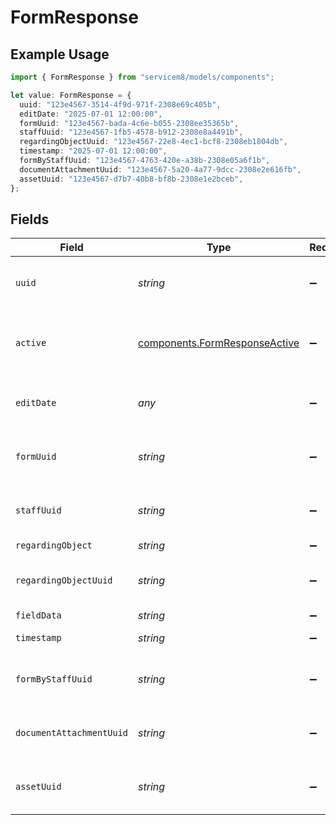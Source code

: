 # FormResponse

## Example Usage

```typescript
import { FormResponse } from "servicem8/models/components";

let value: FormResponse = {
  uuid: "123e4567-3514-4f9d-971f-2308e69c405b",
  editDate: "2025-07-01 12:00:00",
  formUuid: "123e4567-bada-4c6e-b055-2308ee35365b",
  staffUuid: "123e4567-1fb5-4578-b912-2308e8a4491b",
  regardingObjectUuid: "123e4567-22e8-4ec1-bcf8-2308eb1804db",
  timestamp: "2025-07-01 12:00:00",
  formByStaffUuid: "123e4567-4763-420e-a38b-2308e05a6f1b",
  documentAttachmentUuid: "123e4567-5a20-4a77-9dcc-2308e2e616fb",
  assetUuid: "123e4567-d7b7-40b8-bf8b-2308e1e2bceb",
};
```

## Fields

| Field                                                                          | Type                                                                           | Required                                                                       | Description                                                                    | Example                                                                        |
| ------------------------------------------------------------------------------ | ------------------------------------------------------------------------------ | ------------------------------------------------------------------------------ | ------------------------------------------------------------------------------ | ------------------------------------------------------------------------------ |
| `uuid`                                                                         | *string*                                                                       | :heavy_minus_sign:                                                             | Unique identifier for this record                                              | 123e4567-3514-4f9d-971f-2308e69c405b                                           |
| `active`                                                                       | [components.FormResponseActive](../../models/components/formresponseactive.md) | :heavy_minus_sign:                                                             | Record active/deleted flag.  Valid values are [0,1]                            |                                                                                |
| `editDate`                                                                     | *any*                                                                          | :heavy_minus_sign:                                                             | Timestamp at which record was last modified                                    | 2025-07-01 12:00:00                                                            |
| `formUuid`                                                                     | *string*                                                                       | :heavy_minus_sign:                                                             | N/A                                                                            | 123e4567-bada-4c6e-b055-2308ee35365b                                           |
| `staffUuid`                                                                    | *string*                                                                       | :heavy_minus_sign:                                                             | N/A                                                                            | 123e4567-1fb5-4578-b912-2308e8a4491b                                           |
| `regardingObject`                                                              | *string*                                                                       | :heavy_minus_sign:                                                             | N/A                                                                            |                                                                                |
| `regardingObjectUuid`                                                          | *string*                                                                       | :heavy_minus_sign:                                                             | N/A                                                                            | 123e4567-22e8-4ec1-bcf8-2308eb1804db                                           |
| `fieldData`                                                                    | *string*                                                                       | :heavy_minus_sign:                                                             | N/A                                                                            |                                                                                |
| `timestamp`                                                                    | *string*                                                                       | :heavy_minus_sign:                                                             | N/A                                                                            | 2025-07-01 12:00:00                                                            |
| `formByStaffUuid`                                                              | *string*                                                                       | :heavy_minus_sign:                                                             | N/A                                                                            | 123e4567-4763-420e-a38b-2308e05a6f1b                                           |
| `documentAttachmentUuid`                                                       | *string*                                                                       | :heavy_minus_sign:                                                             | N/A                                                                            | 123e4567-5a20-4a77-9dcc-2308e2e616fb                                           |
| `assetUuid`                                                                    | *string*                                                                       | :heavy_minus_sign:                                                             | N/A                                                                            | 123e4567-d7b7-40b8-bf8b-2308e1e2bceb                                           |